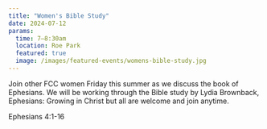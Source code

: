```yaml
---
title: "Women's Bible Study"
date: 2024-07-12
params:
  time: 7–8:30am
  location: Roe Park
  featured: true
  image: /images/featured-events/womens-bible-study.jpg
---
```


Join other FCC women Friday this summer as we discuss the book of Ephesians. We will be working through the Bible study by Lydia Brownback, Ephesians: Growing in Christ but all are welcome and join anytime.

Ephesians 4:1-16

<!--more-->
